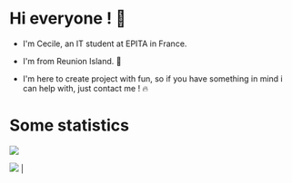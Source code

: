 # Hi everyone ! 👋

- I'm Cecile, an IT student at EPITA in France.
- I'm from Reunion Island. 🌋

- I'm here to create project with fun, so if you have something in mind i can help with, just contact me ! 🔥


<!--
**cesourcile/cesourcile** is a ✨ _special_ ✨ repository because its `README.md` (this file) appears on your GitHub profile.

Here are some ideas to get you started:

- 🔭 I’m currently working on ...
- 🌱 I’m currently learning ...
- 👯 I’m looking to collaborate on ...
- 🤔 I’m looking for help with ...
- 💬 Ask me about ...
- 📫 How to reach me: ...
- 😄 Pronouns: ...
- ⚡ Fun fact: ...
-->


# Some statistics 
![](https://github-readme-stats.vercel.app/api/top-langs/?username=cesourcile&theme=radical&hide_langs_below=8&count_private=true)

![](https://github-readme-stats.vercel.app/api?username=cesourcile&show_icons=true&theme=radical&count_private=true) |
